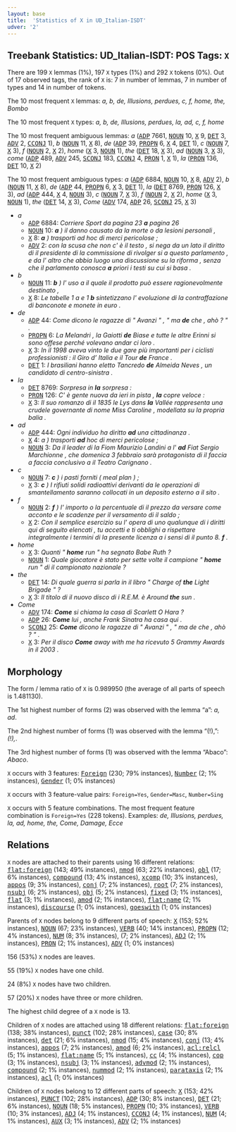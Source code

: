 ```yaml
---
layout: base
title:  'Statistics of X in UD_Italian-ISDT'
udver: '2'
---
```


## Treebank Statistics: UD_Italian-ISDT: POS Tags: `X`

There are 199 `X` lemmas (1%), 197 `X` types (1%) and 292 `X` tokens (0%).
Out of 17 observed tags, the rank of `X` is: 7 in number of lemmas, 7 in number of types and 14 in number of tokens.

The 10 most frequent `X` lemmas: <em>a, b, de, Illusions, perdues, c, f, home, the, Bombo</em>

The 10 most frequent `X` types:  <em>a, b, de, Illusions, perdues, la, ad, c, f, home</em>

The 10 most frequent ambiguous lemmas: <em>a</em> (<tt><a href="it_isdt-pos-ADP.html">ADP</a></tt> 7661, <tt><a href="it_isdt-pos-NOUN.html">NOUN</a></tt> 10, <tt><a href="it_isdt-pos-X.html">X</a></tt> 9, <tt><a href="it_isdt-pos-DET.html">DET</a></tt> 3, <tt><a href="it_isdt-pos-ADV.html">ADV</a></tt> 2, <tt><a href="it_isdt-pos-CCONJ.html">CCONJ</a></tt> 1), <em>b</em> (<tt><a href="it_isdt-pos-NOUN.html">NOUN</a></tt> 11, <tt><a href="it_isdt-pos-X.html">X</a></tt> 8), <em>de</em> (<tt><a href="it_isdt-pos-ADP.html">ADP</a></tt> 39, <tt><a href="it_isdt-pos-PROPN.html">PROPN</a></tt> 6, <tt><a href="it_isdt-pos-X.html">X</a></tt> 4, <tt><a href="it_isdt-pos-DET.html">DET</a></tt> 1), <em>c</em> (<tt><a href="it_isdt-pos-NOUN.html">NOUN</a></tt> 7, <tt><a href="it_isdt-pos-X.html">X</a></tt> 3), <em>f</em> (<tt><a href="it_isdt-pos-NOUN.html">NOUN</a></tt> 2, <tt><a href="it_isdt-pos-X.html">X</a></tt> 2), <em>home</em> (<tt><a href="it_isdt-pos-X.html">X</a></tt> 3, <tt><a href="it_isdt-pos-NOUN.html">NOUN</a></tt> 1), <em>the</em> (<tt><a href="it_isdt-pos-DET.html">DET</a></tt> 18, <tt><a href="it_isdt-pos-X.html">X</a></tt> 3), <em>ad</em> (<tt><a href="it_isdt-pos-NOUN.html">NOUN</a></tt> 3, <tt><a href="it_isdt-pos-X.html">X</a></tt> 3), <em>come</em> (<tt><a href="it_isdt-pos-ADP.html">ADP</a></tt> 489, <tt><a href="it_isdt-pos-ADV.html">ADV</a></tt> 245, <tt><a href="it_isdt-pos-SCONJ.html">SCONJ</a></tt> 183, <tt><a href="it_isdt-pos-CCONJ.html">CCONJ</a></tt> 4, <tt><a href="it_isdt-pos-PRON.html">PRON</a></tt> 1, <tt><a href="it_isdt-pos-X.html">X</a></tt> 1), <em>la</em> (<tt><a href="it_isdt-pos-PRON.html">PRON</a></tt> 136, <tt><a href="it_isdt-pos-DET.html">DET</a></tt> 10, <tt><a href="it_isdt-pos-X.html">X</a></tt> 2)

The 10 most frequent ambiguous types:  <em>a</em> (<tt><a href="it_isdt-pos-ADP.html">ADP</a></tt> 6884, <tt><a href="it_isdt-pos-NOUN.html">NOUN</a></tt> 10, <tt><a href="it_isdt-pos-X.html">X</a></tt> 8, <tt><a href="it_isdt-pos-ADV.html">ADV</a></tt> 2), <em>b</em> (<tt><a href="it_isdt-pos-NOUN.html">NOUN</a></tt> 11, <tt><a href="it_isdt-pos-X.html">X</a></tt> 8), <em>de</em> (<tt><a href="it_isdt-pos-ADP.html">ADP</a></tt> 44, <tt><a href="it_isdt-pos-PROPN.html">PROPN</a></tt> 6, <tt><a href="it_isdt-pos-X.html">X</a></tt> 3, <tt><a href="it_isdt-pos-DET.html">DET</a></tt> 1), <em>la</em> (<tt><a href="it_isdt-pos-DET.html">DET</a></tt> 8769, <tt><a href="it_isdt-pos-PRON.html">PRON</a></tt> 126, <tt><a href="it_isdt-pos-X.html">X</a></tt> 3), <em>ad</em> (<tt><a href="it_isdt-pos-ADP.html">ADP</a></tt> 444, <tt><a href="it_isdt-pos-X.html">X</a></tt> 4, <tt><a href="it_isdt-pos-NOUN.html">NOUN</a></tt> 3), <em>c</em> (<tt><a href="it_isdt-pos-NOUN.html">NOUN</a></tt> 7, <tt><a href="it_isdt-pos-X.html">X</a></tt> 3), <em>f</em> (<tt><a href="it_isdt-pos-NOUN.html">NOUN</a></tt> 2, <tt><a href="it_isdt-pos-X.html">X</a></tt> 2), <em>home</em> (<tt><a href="it_isdt-pos-X.html">X</a></tt> 3, <tt><a href="it_isdt-pos-NOUN.html">NOUN</a></tt> 1), <em>the</em> (<tt><a href="it_isdt-pos-DET.html">DET</a></tt> 14, <tt><a href="it_isdt-pos-X.html">X</a></tt> 3), <em>Come</em> (<tt><a href="it_isdt-pos-ADV.html">ADV</a></tt> 174, <tt><a href="it_isdt-pos-ADP.html">ADP</a></tt> 26, <tt><a href="it_isdt-pos-SCONJ.html">SCONJ</a></tt> 25, <tt><a href="it_isdt-pos-X.html">X</a></tt> 3)


* <em>a</em>
  * <tt><a href="it_isdt-pos-ADP.html">ADP</a></tt> 6884: <em>Corriere Sport da pagina 23 <b>a</b> pagina 26</em>
  * <tt><a href="it_isdt-pos-NOUN.html">NOUN</a></tt> 10: <em><b>a</b> ) il danno causato da la morte o da lesioni personali ,</em>
  * <tt><a href="it_isdt-pos-X.html">X</a></tt> 8: <em><b>a</b> ) trasporti ad hoc di merci pericolose ;</em>
  * <tt><a href="it_isdt-pos-ADV.html">ADV</a></tt> 2: <em>con la scusa che non c' è il testo , si nega da un lato il diritto di il presidente di la commissione di rivolger si a questo parlamento , e da l' altro che abbia luogo una discussione su la riforma , senza che il parlamento conosca <b>a</b> priori i testi su cui si basa .</em>
* <em>b</em>
  * <tt><a href="it_isdt-pos-NOUN.html">NOUN</a></tt> 11: <em><b>b</b> ) l' uso a il quale il prodotto può essere ragionevolmente destinato ,</em>
  * <tt><a href="it_isdt-pos-X.html">X</a></tt> 8: <em>Le tabelle 1 a e 1 <b>b</b> sintetizzano l' evoluzione di la contraffazione di banconote e monete in euro .</em>
* <em>de</em>
  * <tt><a href="it_isdt-pos-ADP.html">ADP</a></tt> 44: <em>Come dicono le ragazze di " Avanzi " , " ma <b>de</b> che , ahò ? " .</em>
  * <tt><a href="it_isdt-pos-PROPN.html">PROPN</a></tt> 6: <em>La Melandri , la Gaiotti <b>de</b> Biase e tutte le altre Erinni si sono offese perché volevano andar ci loro .</em>
  * <tt><a href="it_isdt-pos-X.html">X</a></tt> 3: <em>In il 1998 aveva vinto le due gare più importanti per i ciclisti professionisti : il Giro d’ Italia e il Tour <b>de</b> France .</em>
  * <tt><a href="it_isdt-pos-DET.html">DET</a></tt> 1: <em>I brasiliani hanno eletto Tancredo <b>de</b> Almeida Neves , un candidato di centro-sinistra .</em>
* <em>la</em>
  * <tt><a href="it_isdt-pos-DET.html">DET</a></tt> 8769: <em>Sorpresa in <b>la</b> sorpresa :</em>
  * <tt><a href="it_isdt-pos-PRON.html">PRON</a></tt> 126: <em>C' è gente nuova da ieri in pista , <b>la</b> copre veloce :</em>
  * <tt><a href="it_isdt-pos-X.html">X</a></tt> 3: <em>Il suo romanzo di il 1835 le Lys dans <b>la</b> Vallée rappresenta una crudele governante di nome Miss Caroline , modellata su la propria balia .</em>
* <em>ad</em>
  * <tt><a href="it_isdt-pos-ADP.html">ADP</a></tt> 444: <em>Ogni individuo ha diritto <b>ad</b> una cittadinanza .</em>
  * <tt><a href="it_isdt-pos-X.html">X</a></tt> 4: <em>a ) trasporti <b>ad</b> hoc di merci pericolose ;</em>
  * <tt><a href="it_isdt-pos-NOUN.html">NOUN</a></tt> 3: <em>Da il leader di la Fiom Maurizio Landini a l' <b>ad</b> Fiat Sergio Marchionne , che domenica 3 febbraio sarà protagonista di il faccia a faccia conclusivo a il Teatro Carignano .</em>
* <em>c</em>
  * <tt><a href="it_isdt-pos-NOUN.html">NOUN</a></tt> 7: <em><b>c</b> ) i pasti forniti ( meal plan ) ;</em>
  * <tt><a href="it_isdt-pos-X.html">X</a></tt> 3: <em><b>c</b> ) I rifiuti solidi radioattivi derivanti da le operazioni di smantellamento saranno collocati in un deposito esterno a il sito .</em>
* <em>f</em>
  * <tt><a href="it_isdt-pos-NOUN.html">NOUN</a></tt> 2: <em><b>f</b> ) l' importo o la percentuale di il prezzo da versare come acconto e le scadenze per il versamento di il saldo ;</em>
  * <tt><a href="it_isdt-pos-X.html">X</a></tt> 2: <em>Con il semplice esercizio su l' opera di uno qualunque di i diritti qui di seguito elencati , tu accetti e ti obblighi a rispettare integralmente i termini di la presente licenza a i sensi di il punto 8. <b>f</b> .</em>
* <em>home</em>
  * <tt><a href="it_isdt-pos-X.html">X</a></tt> 3: <em>Quanti " <b>home</b> run " ha segnato Babe Ruth ?</em>
  * <tt><a href="it_isdt-pos-NOUN.html">NOUN</a></tt> 1: <em>Quale giocatore è stato per sette volte il campione " <b>home</b> run " di il campionato nazionale ?</em>
* <em>the</em>
  * <tt><a href="it_isdt-pos-DET.html">DET</a></tt> 14: <em>Di quale guerra si parla in il libro " Charge of <b>the</b> Light Brigade " ?</em>
  * <tt><a href="it_isdt-pos-X.html">X</a></tt> 3: <em>Il titolo di il nuovo disco di i R.E.M. è Around <b>the</b> sun .</em>
* <em>Come</em>
  * <tt><a href="it_isdt-pos-ADV.html">ADV</a></tt> 174: <em><b>Come</b> si chiama la casa di Scarlett O Hara ?</em>
  * <tt><a href="it_isdt-pos-ADP.html">ADP</a></tt> 26: <em><b>Come</b> lui , anche Frank Sinatra ha casa qui .</em>
  * <tt><a href="it_isdt-pos-SCONJ.html">SCONJ</a></tt> 25: <em><b>Come</b> dicono le ragazze di " Avanzi " , " ma de che , ahò ? " .</em>
  * <tt><a href="it_isdt-pos-X.html">X</a></tt> 3: <em>Per il disco <b>Come</b> away with me ha ricevuto 5 Grammy Awards in il 2003 .</em>

## Morphology

The form / lemma ratio of `X` is 0.989950 (the average of all parts of speech is 1.481130).

The 1st highest number of forms (2) was observed with the lemma “a”: <em>a, ad</em>.

The 2nd highest number of forms (1) was observed with the lemma “(!),”: <em>(!),</em>.

The 3rd highest number of forms (1) was observed with the lemma “Abaco”: <em>Abaco</em>.

`X` occurs with 3 features: <tt><a href="it_isdt-feat-Foreign.html">Foreign</a></tt> (230; 79% instances), <tt><a href="it_isdt-feat-Number.html">Number</a></tt> (2; 1% instances), <tt><a href="it_isdt-feat-Gender.html">Gender</a></tt> (1; 0% instances)

`X` occurs with 3 feature-value pairs: `Foreign=Yes`, `Gender=Masc`, `Number=Sing`

`X` occurs with 5 feature combinations.
The most frequent feature combination is `Foreign=Yes` (228 tokens).
Examples: <em>de, Illusions, perdues, la, ad, home, the, Come, Damage, Ecce</em>


## Relations

`X` nodes are attached to their parents using 16 different relations: <tt><a href="it_isdt-dep-flat-foreign.html">flat:foreign</a></tt> (143; 49% instances), <tt><a href="it_isdt-dep-nmod.html">nmod</a></tt> (63; 22% instances), <tt><a href="it_isdt-dep-obl.html">obl</a></tt> (17; 6% instances), <tt><a href="it_isdt-dep-compound.html">compound</a></tt> (13; 4% instances), <tt><a href="it_isdt-dep-xcomp.html">xcomp</a></tt> (10; 3% instances), <tt><a href="it_isdt-dep-appos.html">appos</a></tt> (9; 3% instances), <tt><a href="it_isdt-dep-conj.html">conj</a></tt> (7; 2% instances), <tt><a href="it_isdt-dep-root.html">root</a></tt> (7; 2% instances), <tt><a href="it_isdt-dep-nsubj.html">nsubj</a></tt> (6; 2% instances), <tt><a href="it_isdt-dep-obj.html">obj</a></tt> (5; 2% instances), <tt><a href="it_isdt-dep-fixed.html">fixed</a></tt> (3; 1% instances), <tt><a href="it_isdt-dep-flat.html">flat</a></tt> (3; 1% instances), <tt><a href="it_isdt-dep-amod.html">amod</a></tt> (2; 1% instances), <tt><a href="it_isdt-dep-flat-name.html">flat:name</a></tt> (2; 1% instances), <tt><a href="it_isdt-dep-discourse.html">discourse</a></tt> (1; 0% instances), <tt><a href="it_isdt-dep-goeswith.html">goeswith</a></tt> (1; 0% instances)

Parents of `X` nodes belong to 9 different parts of speech: <tt><a href="it_isdt-pos-X.html">X</a></tt> (153; 52% instances), <tt><a href="it_isdt-pos-NOUN.html">NOUN</a></tt> (67; 23% instances), <tt><a href="it_isdt-pos-VERB.html">VERB</a></tt> (40; 14% instances), <tt><a href="it_isdt-pos-PROPN.html">PROPN</a></tt> (12; 4% instances), <tt><a href="it_isdt-pos-NUM.html">NUM</a></tt> (8; 3% instances),  (7; 2% instances), <tt><a href="it_isdt-pos-ADJ.html">ADJ</a></tt> (2; 1% instances), <tt><a href="it_isdt-pos-PRON.html">PRON</a></tt> (2; 1% instances), <tt><a href="it_isdt-pos-ADV.html">ADV</a></tt> (1; 0% instances)

156 (53%) `X` nodes are leaves.

55 (19%) `X` nodes have one child.

24 (8%) `X` nodes have two children.

57 (20%) `X` nodes have three or more children.

The highest child degree of a `X` node is 13.

Children of `X` nodes are attached using 18 different relations: <tt><a href="it_isdt-dep-flat-foreign.html">flat:foreign</a></tt> (138; 38% instances), <tt><a href="it_isdt-dep-punct.html">punct</a></tt> (102; 28% instances), <tt><a href="it_isdt-dep-case.html">case</a></tt> (30; 8% instances), <tt><a href="it_isdt-dep-det.html">det</a></tt> (21; 6% instances), <tt><a href="it_isdt-dep-nmod.html">nmod</a></tt> (15; 4% instances), <tt><a href="it_isdt-dep-conj.html">conj</a></tt> (13; 4% instances), <tt><a href="it_isdt-dep-appos.html">appos</a></tt> (7; 2% instances), <tt><a href="it_isdt-dep-amod.html">amod</a></tt> (6; 2% instances), <tt><a href="it_isdt-dep-acl-relcl.html">acl:relcl</a></tt> (5; 1% instances), <tt><a href="it_isdt-dep-flat-name.html">flat:name</a></tt> (5; 1% instances), <tt><a href="it_isdt-dep-cc.html">cc</a></tt> (4; 1% instances), <tt><a href="it_isdt-dep-cop.html">cop</a></tt> (3; 1% instances), <tt><a href="it_isdt-dep-nsubj.html">nsubj</a></tt> (3; 1% instances), <tt><a href="it_isdt-dep-advmod.html">advmod</a></tt> (2; 1% instances), <tt><a href="it_isdt-dep-compound.html">compound</a></tt> (2; 1% instances), <tt><a href="it_isdt-dep-nummod.html">nummod</a></tt> (2; 1% instances), <tt><a href="it_isdt-dep-parataxis.html">parataxis</a></tt> (2; 1% instances), <tt><a href="it_isdt-dep-acl.html">acl</a></tt> (1; 0% instances)

Children of `X` nodes belong to 12 different parts of speech: <tt><a href="it_isdt-pos-X.html">X</a></tt> (153; 42% instances), <tt><a href="it_isdt-pos-PUNCT.html">PUNCT</a></tt> (102; 28% instances), <tt><a href="it_isdt-pos-ADP.html">ADP</a></tt> (30; 8% instances), <tt><a href="it_isdt-pos-DET.html">DET</a></tt> (21; 6% instances), <tt><a href="it_isdt-pos-NOUN.html">NOUN</a></tt> (18; 5% instances), <tt><a href="it_isdt-pos-PROPN.html">PROPN</a></tt> (10; 3% instances), <tt><a href="it_isdt-pos-VERB.html">VERB</a></tt> (10; 3% instances), <tt><a href="it_isdt-pos-ADJ.html">ADJ</a></tt> (4; 1% instances), <tt><a href="it_isdt-pos-CCONJ.html">CCONJ</a></tt> (4; 1% instances), <tt><a href="it_isdt-pos-NUM.html">NUM</a></tt> (4; 1% instances), <tt><a href="it_isdt-pos-AUX.html">AUX</a></tt> (3; 1% instances), <tt><a href="it_isdt-pos-ADV.html">ADV</a></tt> (2; 1% instances)

